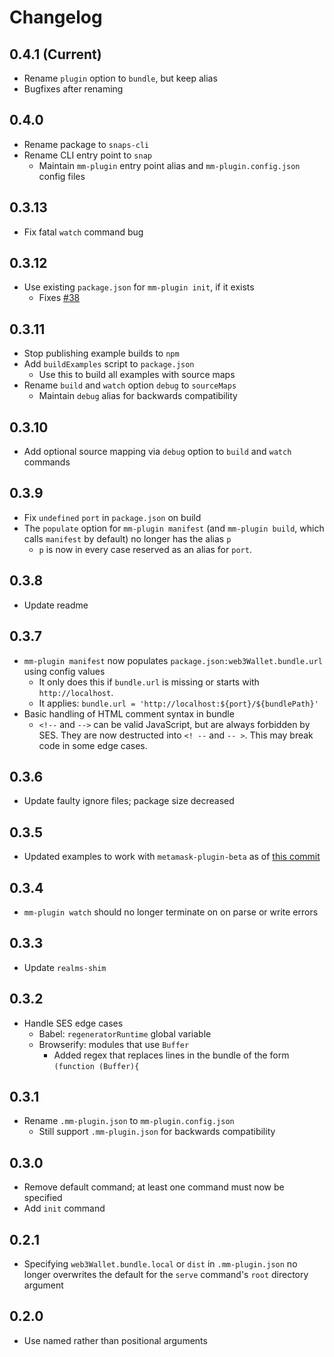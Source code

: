 # Changelog

## 0.4.1 (Current)

- Rename `plugin` option to `bundle`, but keep alias
- Bugfixes after renaming

## 0.4.0

- Rename package to `snaps-cli`
- Rename CLI entry point to `snap`
  - Maintain `mm-plugin` entry point alias and `mm-plugin.config.json` config files

## 0.3.13

- Fix fatal `watch` command bug

## 0.3.12

- Use existing `package.json` for `mm-plugin init`, if it exists
  - Fixes [#38](https://github.com/MetaMask/snaps-cli/issues/38)

## 0.3.11

- Stop publishing example builds to `npm`
- Add `buildExamples` script to `package.json`
  - Use this to build all examples with source maps
- Rename `build` and `watch` option `debug` to `sourceMaps`
  - Maintain `debug` alias for backwards compatibility

## 0.3.10

- Add optional source mapping via `debug` option to `build` and `watch` commands

## 0.3.9

- Fix `undefined` `port` in `package.json` on build
- The `populate` option for `mm-plugin manifest` (and `mm-plugin build`, which calls
  `manifest` by default) no longer has the alias `p`
  - `p` is now in every case reserved as an alias for `port`.

## 0.3.8

- Update readme

## 0.3.7

- `mm-plugin manifest` now populates `package.json:web3Wallet.bundle.url` using config values
  - It only does this if `bundle.url` is missing or starts with `http://localhost`.
  - It applies: `bundle.url = 'http://localhost:${port}/${bundlePath}'`
- Basic handling of HTML comment syntax in bundle
  - `<!--` and `-->` can be valid JavaScript, but are always forbidden by SES.
    They are now destructed into `<! --` and `-- >`. This may break code in some edge cases.

## 0.3.6

- Update faulty ignore files; package size decreased

## 0.3.5

- Updated examples to work with `metamask-plugin-beta` as of [this commit](https://github.com/MetaMask/metamask-plugin-beta/commit/b8ba321689cec6749502969f0084e12193e92dab)

## 0.3.4

- `mm-plugin watch` should no longer terminate on on parse or write errors

## 0.3.3

- Update `realms-shim`

## 0.3.2

- Handle SES edge cases
  - Babel: `regeneratorRuntime` global variable
  - Browserify: modules that use `Buffer`
    - Added regex that replaces lines in the bundle of the form `(function (Buffer){`

## 0.3.1

- Rename `.mm-plugin.json` to `mm-plugin.config.json`
  - Still support `.mm-plugin.json` for backwards compatibility

## 0.3.0

- Remove default command; at least one command must now be specified
- Add `init` command

## 0.2.1

- Specifying `web3Wallet.bundle.local` or `dist` in `.mm-plugin.json` no longer
  overwrites the default for the `serve` command's `root` directory argument

## 0.2.0

- Use named rather than positional arguments
